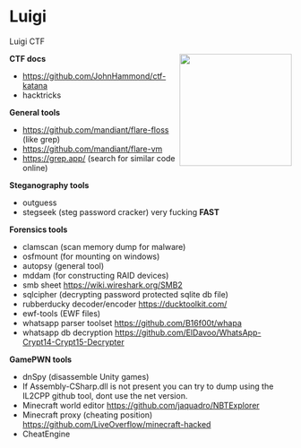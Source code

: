 # Luigi
Luigi CTF

<img align="right" src="https://user-images.githubusercontent.com/35840617/143084494-02a037a4-2d21-4a07-afd1-43b8e9b3cad7.png" width="200">


**CTF docs**
- https://github.com/JohnHammond/ctf-katana
- hacktricks

**General tools**
- https://github.com/mandiant/flare-floss (like grep)
- https://github.com/mandiant/flare-vm
- https://grep.app/ (search for similar code online)

**Steganography tools**
- outguess
- stegseek (steg password cracker) very fucking **FAST**


**Forensics tools**
- clamscan (scan memory dump for malware)
- osfmount (for mounting on windows)
- autopsy  (general tool)
- mddam	(for constructing RAID devices)
- smb sheet https://wiki.wireshark.org/SMB2
- sqlcipher (decrypting password protected sqlite db file)
- rubberducky decoder/encoder https://ducktoolkit.com/
- ewf-tools (EWF files)
- whatsapp parser toolset https://github.com/B16f00t/whapa
- whatsapp db decryption https://github.com/ElDavoo/WhatsApp-Crypt14-Crypt15-Decrypter

**GamePWN tools**
- dnSpy (disassemble Unity games)
- If Assembly-CSharp.dll is not present you can try to dump using the IL2CPP github tool, dont use the net version.
- Minecraft world editor https://github.com/jaquadro/NBTExplorer
- Minecraft proxy (cheating position) https://github.com/LiveOverflow/minecraft-hacked
- CheatEngine
